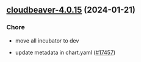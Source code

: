 

## [cloudbeaver-4.0.15](https://github.com/truecharts/charts/compare/cloudbeaver-4.0.14...cloudbeaver-4.0.15) (2024-01-21)

### Chore



- move all incubator to dev

- update metadata in chart.yaml ([#17457](https://github.com/truecharts/charts/issues/17457))